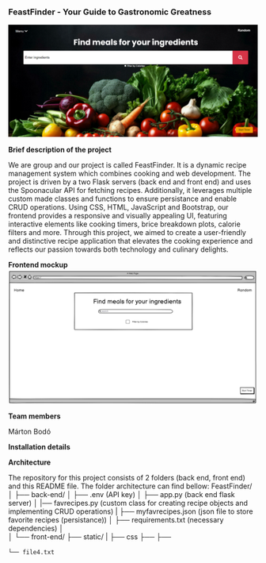 ### FeastFinder - Your Guide to Gastronomic Greatness
![alt text](image.png)

**Brief description of the project**

We are group <insert-number> and our project is called FeastFinder. It is a dynamic recipe management system which combines cooking and web development. The project is driven by a two Flask servers (back end and front end) and uses the Spoonacular API for fetching recipes. Additionally, it leverages multiple custom made classes and functions to ensure persistance and enable CRUD operations. Using CSS, HTML, JavaScript and Bootstrap, our frontend provides a responsive and visually appealing UI, featuring interactive elements like cooking timers, brice breakdown plots, calorie filters and more. Through this project, we aimed to create a user-friendly and distinctive recipe application that elevates the cooking experience and reflects our passion towards both technology and culinary delights.

**Frontend mockup**
![alt text](image-1.png)

**Team members**

Márton Bodó

**Installation details**


**Architecture**

The repository for this project consists of 2 folders (back end, front end) and this README file.
The folder architecture can find bellow:
FeastFinder/
│
├── back-end/
│   ├── .env (API key)
│   ├── app.py (back end flask server)
│   |── favrecipes.py (custom class for creating recipe objects and implementing CRUD operations)
|   ├── myfavrecipes.json (json file to store favorite recipes (persistance))
│   ├── requirements.txt (necessary dependencies)
│      
│
└── front-end/
    ├── static/
    |   ├── css
            ├──
        ├──

    └── file4.txt

